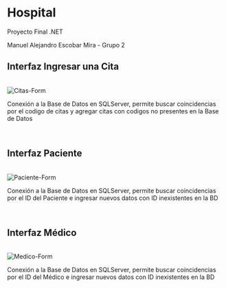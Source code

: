 # Hospital
Proyecto Final .NET

Manuel Alejandro Escobar Mira - Grupo 2

<h2>Interfaz Ingresar una Cita</h2>
<br>
<img src="https://i.ibb.co/5YfVsnZ/Citas-Form.png" alt="Citas-Form" border="0">
<p>Conexión a la Base de Datos en SQLServer, permite buscar coincidencias por el codigo de citas y agregar citas con codigos no presentes en la Base de Datos</p>
<br>

<h2>Interfaz Paciente</h2>
<br>
<img src="https://i.ibb.co/MNQBKtG/Paciente-Form.png" alt="Paciente-Form" border="0">
<p>Conexión a la Base de Datos en SQLServer, permite buscar coincidencias por el ID del Paciente e ingresar nuevos datos con ID inexistentes en la BD</p>
<br>

<h2>Interfaz Médico</h2>
<br>
<img src="https://i.ibb.co/VLpPdn1/Medico-Form.png" alt="Medico-Form" border="0">
<p>Conexión a la Base de Datos en SQLServer, permite buscar coincidencias por el ID del Médico e ingresar nuevos datos con ID inexistentes en la BD</p>

